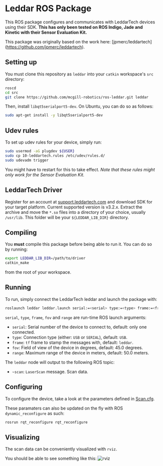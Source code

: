 Leddar ROS Package
==================

This ROS package configures and communicates with LeddarTech devices using
their SDK. **This has only been tested on ROS Indigo, Jade and Kinetic with
their Sensor Evaluation Kit.**

This package was originally based on the work here: [jpmerc/leddartech]
(https://github.com/jpmerc/leddartech).

Setting up
----------
You must clone this repository as `leddar` into your `catkin` workspace's
`src` directory:

```bash
roscd
cd src
git clone https://github.com/mcgill-robotics/ros-leddar.git leddar
```

Then, install `libqt5serialport5-dev`. On Ubuntu, you can do so as follows:

```bash
sudo apt-get install -y libqt5serialport5-dev
```

Udev rules
----------
To set up udev rules for your device, simply run:

```bash
sudo usermod -aG plugdev ${USER}
sudo cp 10-leddartech.rules /etc/udev/rules.d/
sudo udevadm trigger
```

You might have to restart for this to take effect.
*Note that these rules might only work for the Sensor Evaluation Kit.*

LeddarTech Driver
-----------------
Register for an account at
[support.leddartech.com](https://support.leddartech.com) and download SDK for
your target platform. Current supported version is v3.2.x.
Extract the archive and move the `*.so` files into a directory of your choice,
usually `/usr/lib`. This folder will be your `${LEDDAR_LIB_DIR}` directory.

Compiling
---------
You **must** compile this package before being able to run it. You can do so
by running:

```bash
export LEDDAR_LIB_DIR=/path/to/driver
catkin_make
```

from the root of your workspace.

Running
-------
To run, simply connect the LeddarTech leddar and launch the package with:

```bash
roslaunch leddar leddar.launch serial:=<serial> type:=<type> frame:=<frame_id> fov:=<fov> range:=<range>
```

`serial`, `type`, `frame`, `fov` and `range`  are run-time ROS launch arguments:
- `serial`: Serial number of the device to connect to, default: only one
connected.
- `type`: Connection type (either: `USB` or `SERIAL`), default: `USB`.
- `frame`: `tf` frame to stamp the messages with, default: `leddar`.
- `fov`: Field of view of the device in degrees, default: 45.0 degrees.
- `range`: Maximum range of the device in meters, default: 50.0 meters.

The `leddar` node will output to the following ROS topic:
- `~scan`: `LaserScan` message. Scan data.

Configuring
-----------
To configure the device, take a look at the parameters defined
in [Scan.cfg](cfg/Scan.cfg).

These paramaters can also be updated on the fly with ROS `dynamic_reconfigure`
as such:

```bash
rosrun rqt_reconfigure rqt_reconfigure
```

Visualizing
-----------
The scan data can be conveniently visualized with `rviz`.

You should be able to see something like this:
![rviz](https://cloud.githubusercontent.com/assets/723610/12699528/8cbbe460-c78c-11e5-801d-e6c24fc7da47.png)
